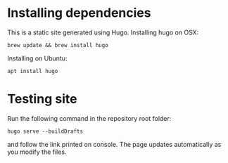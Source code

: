 # Installing dependencies

This is a static site generated using Hugo. Installing hugo on OSX:

    brew update && brew install hugo

Installing on Ubuntu:

    apt install hugo

# Testing site

Run the following command in the repository root folder:

    hugo serve --buildDrafts

and follow the link printed on console. The page updates automatically
as you modify the files.
